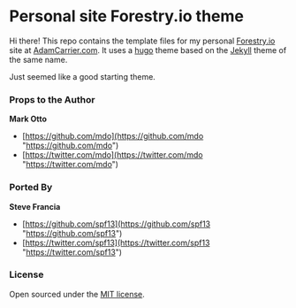# Personal site Forestry.io theme

Hi there! This repo contains the template files for my personal [Forestry.io](https://forestry.io/) site at [AdamCarrier.com](AdamCarrier.com). It uses a [hugo](https://gohugo.io) theme based on the [Jekyll](http://jekyllrb.com) theme of the same name.

Just seemed like a good starting theme.

### Props to the Author

**Mark Otto**

* [https://github.com/mdo](https://github.com/mdo "https://github.com/mdo")
* [https://twitter.com/mdo](https://twitter.com/mdo "https://twitter.com/mdo")

### Ported By

**Steve Francia**

* [https://github.com/spf13](https://github.com/spf13 "https://github.com/spf13")
* [https://twitter.com/spf13](https://twitter.com/spf13 "https://twitter.com/spf13")

### License

Open sourced under the [MIT license](LICENSE.md).
